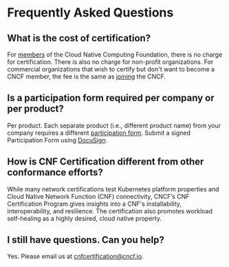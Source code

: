 # Frequently Asked Questions

## What is the cost of certification?
For [members](https://www.cncf.io/about/members/) of the Cloud Native Computing Foundation, there is no charge for certification. There is also no charge for non-profit organizations. For commercial organizations that wish to certify but don't want to become a CNCF member, the fee is the same as [joining](https://www.cncf.io/about/join/) the CNCF.

## Is a participation form required per company or per product?
Per product. Each separate product (i.e., different product name) from your company requires a different [participation form](https://github.com/cncf/cnf-certification/blob/main/Certified_CNF_Form.md). Submit a signed Participation Form using [DocuSign](https://na4.docusign.net/Member/PowerFormSigning.aspx?PowerFormId=cb6ee2b7-ee9d-48c5-b154-abfab626a21f&env=na4&acct=99530ead-94da-4299-b0ca-9df20e86a064&v=2).

## How is CNF Certification different from other conformance efforts?
While many network certifications test Kubernetes platform properties and Cloud Native Network Function (CNF) connectivity, CNCF’s CNF Certification Program gives insights into a CNF's installability, interoperability, and resilience. The certification also promotes workload self-healing as a highly desired, cloud native property.

## I still have questions. Can you help?
Yes. Please email us at cnfcertification@cncf.io.
